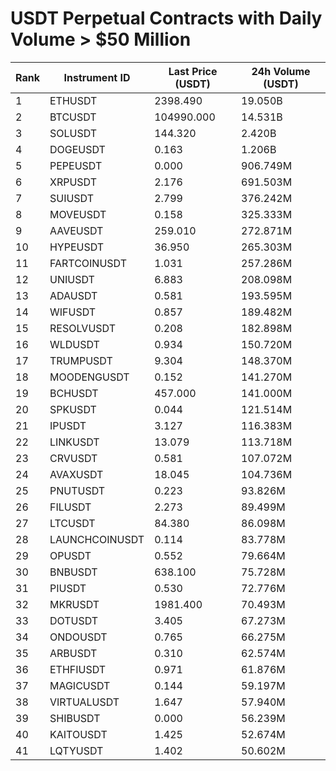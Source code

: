 # USDT Perpetual Contracts with Daily Volume > $50 Million

| Rank | Instrument ID | Last Price (USDT) | 24h Volume (USDT) |
|------|---------------|-------------------|-------------------|
| 1 | ETHUSDT | 2398.490 | 19.050B |
| 2 | BTCUSDT | 104990.000 | 14.531B |
| 3 | SOLUSDT | 144.320 | 2.420B |
| 4 | DOGEUSDT | 0.163 | 1.206B |
| 5 | PEPEUSDT | 0.000 | 906.749M |
| 6 | XRPUSDT | 2.176 | 691.503M |
| 7 | SUIUSDT | 2.799 | 376.242M |
| 8 | MOVEUSDT | 0.158 | 325.333M |
| 9 | AAVEUSDT | 259.010 | 272.871M |
| 10 | HYPEUSDT | 36.950 | 265.303M |
| 11 | FARTCOINUSDT | 1.031 | 257.286M |
| 12 | UNIUSDT | 6.883 | 208.098M |
| 13 | ADAUSDT | 0.581 | 193.595M |
| 14 | WIFUSDT | 0.857 | 189.482M |
| 15 | RESOLVUSDT | 0.208 | 182.898M |
| 16 | WLDUSDT | 0.934 | 150.720M |
| 17 | TRUMPUSDT | 9.304 | 148.370M |
| 18 | MOODENGUSDT | 0.152 | 141.270M |
| 19 | BCHUSDT | 457.000 | 141.000M |
| 20 | SPKUSDT | 0.044 | 121.514M |
| 21 | IPUSDT | 3.127 | 116.383M |
| 22 | LINKUSDT | 13.079 | 113.718M |
| 23 | CRVUSDT | 0.581 | 107.072M |
| 24 | AVAXUSDT | 18.045 | 104.736M |
| 25 | PNUTUSDT | 0.223 | 93.826M |
| 26 | FILUSDT | 2.273 | 89.499M |
| 27 | LTCUSDT | 84.380 | 86.098M |
| 28 | LAUNCHCOINUSDT | 0.114 | 83.778M |
| 29 | OPUSDT | 0.552 | 79.664M |
| 30 | BNBUSDT | 638.100 | 75.728M |
| 31 | PIUSDT | 0.530 | 72.776M |
| 32 | MKRUSDT | 1981.400 | 70.493M |
| 33 | DOTUSDT | 3.405 | 67.273M |
| 34 | ONDOUSDT | 0.765 | 66.275M |
| 35 | ARBUSDT | 0.310 | 62.574M |
| 36 | ETHFIUSDT | 0.971 | 61.876M |
| 37 | MAGICUSDT | 0.144 | 59.197M |
| 38 | VIRTUALUSDT | 1.647 | 57.940M |
| 39 | SHIBUSDT | 0.000 | 56.239M |
| 40 | KAITOUSDT | 1.425 | 52.674M |
| 41 | LQTYUSDT | 1.402 | 50.602M |
